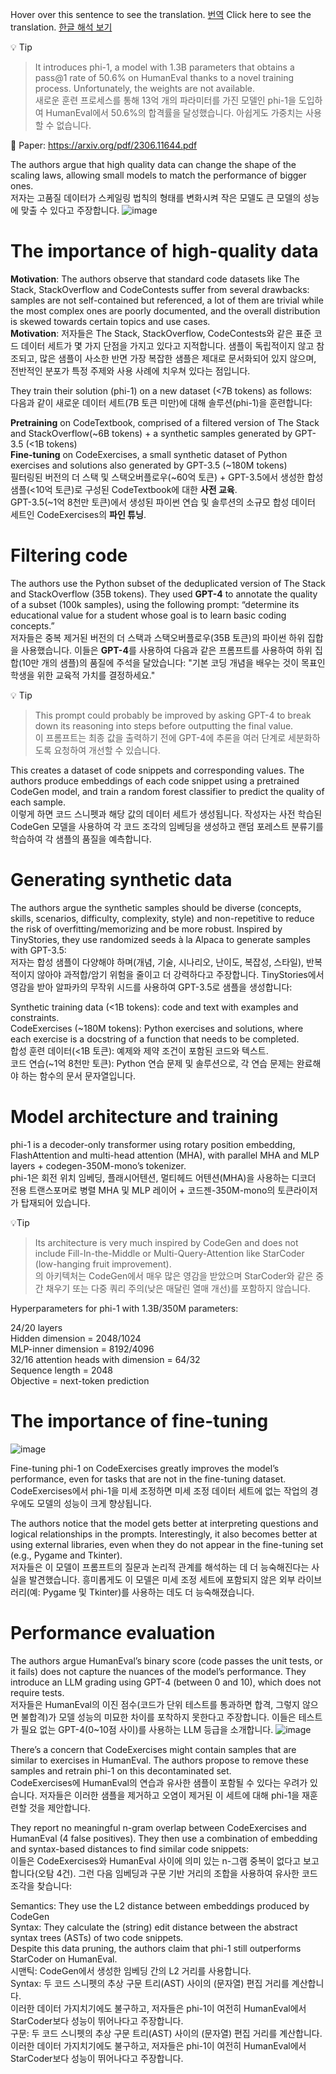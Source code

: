 Hover over this sentence to see the translation. [번역](# "이 문장 위에 마우스를 올리면 번역을 볼 수 있습니다.")
Click here to see the translation. [한글 해석 보기](https://example.com/translation)


💡 Tip
> It introduces phi-1, a model with 1.3B parameters that obtains a pass@1 rate of 50.6% on HumanEval thanks to a novel training process. Unfortunately, the weights are not available.  
새로운 훈련 프로세스를 통해 13억 개의 파라미터를 가진 모델인 phi-1을 도입하여 HumanEval에서 50.6%의 합격률을 달성했습니다. 아쉽게도 가중치는 사용할 수 없습니다.


📝 Paper: https://arxiv.org/pdf/2306.11644.pdf

The authors argue that high quality data can change the shape of the scaling laws, allowing small models to match the performance of bigger ones.  
저자는 고품질 데이터가 스케일링 법칙의 형태를 변화시켜 작은 모델도 큰 모델의 성능에 맞출 수 있다고 주장합니다.
![image](https://github.com/SonWY2/paper_caputred_images_repo/assets/36894403/3bc8b10b-13bc-4f40-96f2-c5a4c014e37c)



# The importance of high-quality data


**Motivation**: The authors observe that standard code datasets like The Stack, StackOverflow and CodeContests suffer from several drawbacks: samples are not self-contained but referenced, a lot of them are trivial while the most complex ones are poorly documented, and the overall distribution is skewed towards certain topics and use cases.  
**Motivation**: 저자들은 The Stack, StackOverflow, CodeContests와 같은 표준 코드 데이터 세트가 몇 가지 단점을 가지고 있다고 지적합니다. 샘플이 독립적이지 않고 참조되고, 많은 샘플이 사소한 반면 가장 복잡한 샘플은 제대로 문서화되어 있지 않으며, 전반적인 분포가 특정 주제와 사용 사례에 치우쳐 있다는 점입니다.


They train their solution (phi-1) on a new dataset (<7B tokens) as follows:  
다음과 같이 새로운 데이터 세트(7B 토큰 미만)에 대해 솔루션(phi-1)을 훈련합니다:


**Pretraining** on CodeTextbook, comprised of a filtered version of The Stack and StackOverflow(~6B tokens) + a synthetic samples generated by GPT-3.5 (<1B tokens)  
**Fine-tuning** on CodeExercises, a small synthetic dataset of Python exercises and solutions also generated by GPT-3.5 (~180M tokens)  
필터링된 버전의 더 스택 및 스택오버플로우(~60억 토큰) + GPT-3.5에서 생성한 합성 샘플(<10억 토큰)로 구성된 CodeTextbook에 대한 **사전 교육**.  
GPT-3.5(~1억 8천만 토큰)에서 생성된 파이썬 연습 및 솔루션의 소규모 합성 데이터 세트인 CodeExercises의 **파인 튜닝**.




# Filtering code
The authors use the Python subset of the deduplicated version of The Stack and StackOverflow (35B tokens). They used **GPT-4** to annotate the quality of a subset (100k samples), using the following prompt: “determine its educational value for a student whose goal is to learn basic coding concepts.”  
저자들은 중복 제거된 버전의 더 스택과 스택오버플로우(35B 토큰)의 파이썬 하위 집합을 사용했습니다. 이들은 **GPT-4**를 사용하여 다음과 같은 프롬프트를 사용하여 하위 집합(10만 개의 샘플)의 품질에 주석을 달았습니다: "기본 코딩 개념을 배우는 것이 목표인 학생을 위한 교육적 가치를 결정하세요."


💡 Tip
> This prompt could probably be improved by asking GPT-4 to break down its reasoning into steps before outputting the final value.  
> 이 프롬프트는 최종 값을 출력하기 전에 GPT-4에 추론을 여러 단계로 세분화하도록 요청하여 개선할 수 있습니다.

This creates a dataset of code snippets and corresponding values. The authors produce embeddings of each code snippet using a pretrained CodeGen model, and train a random forest classifier to predict the quality of each sample.  
이렇게 하면 코드 스니펫과 해당 값의 데이터 세트가 생성됩니다. 작성자는 사전 학습된 CodeGen 모델을 사용하여 각 코드 조각의 임베딩을 생성하고 랜덤 포레스트 분류기를 학습하여 각 샘플의 품질을 예측합니다.

# Generating synthetic data
The authors argue the synthetic samples should be diverse (concepts, skills, scenarios, difficulty, complexity, style) and non-repetitive to reduce the risk of overfitting/memorizing and be more robust. Inspired by TinyStories, they use randomized seeds à la Alpaca to generate samples with GPT-3.5:  
저자는 합성 샘플이 다양해야 하며(개념, 기술, 시나리오, 난이도, 복잡성, 스타일), 반복적이지 않아야 과적합/암기 위험을 줄이고 더 강력하다고 주장합니다. TinyStories에서 영감을 받아 알파카의 무작위 시드를 사용하여 GPT-3.5로 샘플을 생성합니다:


Synthetic training data (<1B tokens): code and text with examples and constraints.  
CodeExercises (~180M tokens): Python exercises and solutions, where each exercise is a docstring of a function that needs to be completed.  
합성 훈련 데이터(<1B 토큰): 예제와 제약 조건이 포함된 코드와 텍스트.  
코드 연습(~1억 8천만 토큰): Python 연습 문제 및 솔루션으로, 각 연습 문제는 완료해야 하는 함수의 문서 문자열입니다.

# Model architecture and training
phi-1 is a decoder-only transformer using rotary position embedding, FlashAttention and multi-head attention (MHA), with parallel MHA and MLP layers + codegen-350M-mono’s tokenizer.  
phi-1은 회전 위치 임베딩, 플래시어텐션, 멀티헤드 어텐션(MHA)을 사용하는 디코더 전용 트랜스포머로 병렬 MHA 및 MLP 레이어 + 코드젠-350M-mono의 토큰라이저가 탑재되어 있습니다.

💡Tip
> Its architecture is very much inspired by CodeGen and does not include Fill-In-the-Middle or Multi-Query-Attention like StarCoder (low-hanging fruit improvement).  
>의 아키텍처는 CodeGen에서 매우 많은 영감을 받았으며 StarCoder와 같은 중간 채우기 또는 다중 쿼리 주의(낮은 매달린 열매 개선)를 포함하지 않습니다.


Hyperparameters for phi-1 with 1.3B/350M parameters:

24/20 layers  
Hidden dimension = 2048/1024  
MLP-inner dimension = 8192/4096  
32/16 attention heads with dimension = 64/32  
Sequence length = 2048  
Objective = next-token prediction


# The importance of fine-tuning
![image](https://github.com/SonWY2/paper_caputred_images_repo/assets/36894403/05e4d8c3-26b6-44ee-9a42-fac4d0646462)


Fine-tuning phi-1 on CodeExercises greatly improves the model’s performance, even for tasks that are not in the fine-tuning dataset.  
CodeExercises에서 phi-1을 미세 조정하면 미세 조정 데이터 세트에 없는 작업의 경우에도 모델의 성능이 크게 향상됩니다.

The authors notice that the model gets better at interpreting questions and logical relationships in the prompts. Interestingly, it also becomes better at using external libraries, even when they do not appear in the fine-tuning set (e.g., Pygame and Tkinter).  
저자들은 이 모델이 프롬프트의 질문과 논리적 관계를 해석하는 데 더 능숙해진다는 사실을 발견했습니다. 흥미롭게도 이 모델은 미세 조정 세트에 포함되지 않은 외부 라이브러리(예: Pygame 및 Tkinter)를 사용하는 데도 더 능숙해졌습니다.


# Performance evaluation
The authors argue HumanEval’s binary score (code passes the unit tests, or it fails) does not capture the nuances of the model’s performance. They introduce an LLM grading using GPT-4 (between 0 and 10), which does not require tests.  
저자들은 HumanEval의 이진 점수(코드가 단위 테스트를 통과하면 합격, 그렇지 않으면 불합격)가 모델 성능의 미묘한 차이를 포착하지 못한다고 주장합니다. 이들은 테스트가 필요 없는 GPT-4(0~10점 사이)를 사용하는 LLM 등급을 소개합니다.
![image](https://github.com/SonWY2/paper_caputred_images_repo/assets/36894403/c6f96e01-d77c-47cf-9082-fce895d221a8)



There’s a concern that CodeExercises might contain samples that are similar to exercises in HumanEval. The authors propose to remove these samples and retrain phi-1 on this decontaminated set.  
CodeExercises에 HumanEval의 연습과 유사한 샘플이 포함될 수 있다는 우려가 있습니다. 저자들은 이러한 샘플을 제거하고 오염이 제거된 이 세트에 대해 phi-1을 재훈련할 것을 제안합니다.

They report no meaningful n-gram overlap between CodeExercises and HumanEval (4 false positives). They then use a combination of embedding and syntax-based distances to find similar code snippets:  
이들은 CodeExercises와 HumanEval 사이에 의미 있는 n-그램 중복이 없다고 보고합니다(오탐 4건). 그런 다음 임베딩과 구문 기반 거리의 조합을 사용하여 유사한 코드 조각을 찾습니다:


Semantics: They use the L2 distance between embeddings produced by CodeGen  
Syntax: They calculate the (string) edit distance between the abstract syntax trees (ASTs) of two code snippets.  
Despite this data pruning, the authors claim that phi-1 still outperforms StarCoder on HumanEval.  
시맨틱: CodeGen에서 생성한 임베딩 간의 L2 거리를 사용합니다.  
Syntax: 두 코드 스니펫의 추상 구문 트리(AST) 사이의 (문자열) 편집 거리를 계산합니다.  
이러한 데이터 가지치기에도 불구하고, 저자들은 phi-1이 여전히 HumanEval에서 StarCoder보다 성능이 뛰어나다고 주장합니다.  
구문: 두 코드 스니펫의 추상 구문 트리(AST) 사이의 (문자열) 편집 거리를 계산합니다.  
이러한 데이터 가지치기에도 불구하고, 저자들은 phi-1이 여전히 HumanEval에서 StarCoder보다 성능이 뛰어나다고 주장합니다.  
